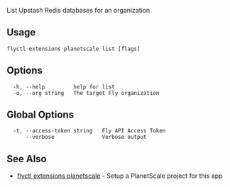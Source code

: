 List Upstash Redis databases for an organization

## Usage
~~~
flyctl extensions planetscale list [flags]
~~~

## Options

~~~
  -h, --help         help for list
  -o, --org string   The target Fly organization
~~~

## Global Options

~~~
  -t, --access-token string   Fly API Access Token
      --verbose               Verbose output
~~~

## See Also

* [flyctl extensions planetscale](/docs/flyctl/extensions-planetscale/)	 - Setup a PlanetScale project for this app

